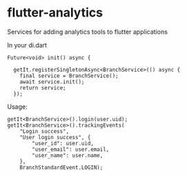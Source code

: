 # flutter-analytics
Services for adding analytics tools to flutter applications


In your di.dart
```final getIt = GetIt.instance;
Future<void> init() async {

  getIt.registerSingletonAsync<BranchService>(() async {
    final service = BranchService();
    await service.init();
    return service;
  });
```
Usage:
```
getIt<BranchService>().login(user.uid);
getIt<BranchService>().trackingEvents(
    "Login success",
    "User login success", {
        "user_id": user.uid,
        "user_email": user.email,
        "user_name": user.name,
    },
    BranchStandardEvent.LOGIN);
```
